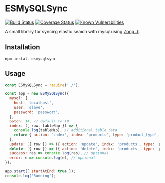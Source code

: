 # ESMySQLSync

[![Build Status](https://travis-ci.org/mengkheang/esmysqlsync.svg?branch=master)](https://travis-ci.org/mengkheang/esmysqlsync)
[![Coverage Status](https://coveralls.io/repos/github/mengkheang/esmysqlsync/badge.svg?branch=master)](https://coveralls.io/github/mengkheang/esmysqlsync?branch=master)
[![Known Vulnerabilities](https://snyk.io/test/github/mengkheang/esmysqlsync/badge.svg)](https://snyk.io/test/github/mengkheang/esmysqlsync)

A small library for syncing elastic search with mysql using [Zong Ji](https://github.com/nevill/zongji).

## Installation

`npm install esmysqlsync`

## Usage

```javascript
const ESMySQLSync = require('./');

const app = new ESMySQLSync({
  mysql: {
    host: 'localhost',
    user: 'slave',
    password: 'password',
  },
  batch: 10, // default to 10
  index: ({ row, tableMap }) => {
    console.log(tableMap); // additional table data
    return { action: 'index', index: 'products', type: 'product_type', id: row.id, body: row };
  },
  update: ({ row }) => ({ action: 'update', index: 'products', type: 'product_type', id: row.after.id, body: row.after }),
  delete: ({ row }) => ({ action: 'delete', index: 'products', type: 'product_type', id: row.id }),
  success: res => console.log(res), // optional
  error: e => console.log(e), // optional
});

app.start({ startAtEnd: true });
console.log('Running');
```